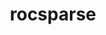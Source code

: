---
title: "rocsparse"
layout: cache
categories: [package, develop]
meta: {"compilers": ["gcc@11.4.0", "gcc@13.2.0"], "num_specs": 63, "num_specs_by_stack": {"e4s": 24, "ml-linux-x86_64-rocm": 39, "root": 63}, "oss": ["ubuntu22.04", "ubuntu24.04"], "platforms": ["linux"], "stacks": ["e4s", "ml-linux-x86_64-rocm", "root"], "targets": ["x86_64_v3"], "versions": ["6.1.2", "6.3.3", "6.4.0"]}
spec_details: [{"compiler": "gcc@13.2.0", "hash": "272g3otyl3ktaaqgacupvc2qsqnoh2s6", "os": "ubuntu24.04", "platform": "linux", "size": "-", "stacks": ["ml-linux-x86_64-rocm", "root"], "target": "x86_64_v3", "variants": ["amdgpu_target:=gfx90a", "~asan", "build_system=cmake", "build_type=Release", "generator=make", "~ipo", "~test"], "versions": ["6.1.2"]}, {"compiler": "gcc@13.2.0", "hash": "2oai4qokbawklcqu6asf6toos73kjpu3", "os": "ubuntu24.04", "platform": "linux", "size": "-", "stacks": ["ml-linux-x86_64-rocm", "root"], "target": "x86_64_v3", "variants": ["amdgpu_target:=gfx90a", "~asan", "build_system=cmake", "build_type=Release", "generator=make", "~ipo", "~test"], "versions": ["6.1.2"]}, {"compiler": "gcc@13.2.0", "hash": "2pytvmk4vof4rrkeihyuwtmzoextmsxu", "os": "ubuntu24.04", "platform": "linux", "size": "-", "stacks": ["ml-linux-x86_64-rocm", "root"], "target": "x86_64_v3", "variants": ["amdgpu_target:=gfx90a", "~asan", "build_system=cmake", "build_type=Release", "generator=make", "~ipo", "~test"], "versions": ["6.1.2"]}, {"compiler": "gcc@11.4.0", "hash": "2qxxlxqosgrt3r6kp5vfwjehiq3jp53j", "os": "ubuntu22.04", "platform": "linux", "size": "-", "stacks": ["e4s", "root"], "target": "x86_64_v3", "variants": ["amdgpu_target:=auto", "~asan", "build_system=cmake", "build_type=Release", "generator=make", "~ipo", "~test"], "versions": ["6.3.3"]}, {"compiler": "gcc@11.4.0", "hash": "2xzbmxpvrxiaox7ua5exjg6jxyeonglf", "os": "ubuntu22.04", "platform": "linux", "size": "-", "stacks": ["e4s", "root"], "target": "x86_64_v3", "variants": ["amdgpu_target:=auto", "~asan", "build_system=cmake", "build_type=Release", "generator=make", "~ipo", "~test"], "versions": ["6.3.3"]}, {"compiler": "gcc@13.2.0", "hash": "3axhsuza6u3g5ihof3lxzod5jf6abxus", "os": "ubuntu24.04", "platform": "linux", "size": "-", "stacks": ["ml-linux-x86_64-rocm", "root"], "target": "x86_64_v3", "variants": ["amdgpu_target:=gfx90a", "~asan", "build_system=cmake", "build_type=Release", "generator=make", "~ipo", "~test"], "versions": ["6.3.3"]}, {"compiler": "gcc@13.2.0", "hash": "4fn2cikhcdcalehwdeocuy2kj7hfr53l", "os": "ubuntu24.04", "platform": "linux", "size": "-", "stacks": ["ml-linux-x86_64-rocm", "root"], "target": "x86_64_v3", "variants": ["amdgpu_target:=gfx90a", "~asan", "build_system=cmake", "build_type=Release", "generator=make", "~ipo", "~test"], "versions": ["6.1.2"]}, {"compiler": "gcc@11.4.0", "hash": "4o775jbkjlzmdy7ppbulbmtiz5vodte5", "os": "ubuntu22.04", "platform": "linux", "size": "-", "stacks": ["e4s", "root"], "target": "x86_64_v3", "variants": ["amdgpu_target:=auto", "~asan", "build_system=cmake", "build_type=Release", "generator=make", "~ipo", "~test"], "versions": ["6.3.3"]}, {"compiler": "gcc@11.4.0", "hash": "4qj4a2wzfoiuanjg6nqj57ri2e7w32uf", "os": "ubuntu22.04", "platform": "linux", "size": "-", "stacks": ["e4s", "root"], "target": "x86_64_v3", "variants": ["amdgpu_target:=auto", "~asan", "build_system=cmake", "build_type=Release", "generator=make", "~ipo", "~test"], "versions": ["6.4.0"]}, {"compiler": "gcc@11.4.0", "hash": "4qnivr7op6rjynxg5xwljnfxz3iqwkj4", "os": "ubuntu22.04", "platform": "linux", "size": "-", "stacks": ["e4s", "root"], "target": "x86_64_v3", "variants": ["amdgpu_target:=auto", "~asan", "build_system=cmake", "build_type=Release", "generator=make", "~ipo", "~test"], "versions": ["6.3.3"]}, {"compiler": "gcc@13.2.0", "hash": "54bapbffmutv527wiaf3uf3bprrpkao4", "os": "ubuntu24.04", "platform": "linux", "size": "-", "stacks": ["ml-linux-x86_64-rocm", "root"], "target": "x86_64_v3", "variants": ["amdgpu_target:=gfx90a", "~asan", "build_system=cmake", "build_type=Release", "generator=make", "~ipo", "~test"], "versions": ["6.3.3"]}, {"compiler": "gcc@13.2.0", "hash": "5jisfc5zb4gncnlclgdft5g65wsjxk4x", "os": "ubuntu24.04", "platform": "linux", "size": "-", "stacks": ["ml-linux-x86_64-rocm", "root"], "target": "x86_64_v3", "variants": ["amdgpu_target:=gfx90a", "~asan", "build_system=cmake", "build_type=Release", "generator=make", "~ipo", "~test"], "versions": ["6.1.2"]}, {"compiler": "gcc@11.4.0", "hash": "5wqn7ooukqf74essslldcvy3rlfm6k7a", "os": "ubuntu22.04", "platform": "linux", "size": "-", "stacks": ["e4s", "root"], "target": "x86_64_v3", "variants": ["amdgpu_target:=auto", "~asan", "build_system=cmake", "build_type=Release", "generator=make", "~ipo", "~test"], "versions": ["6.3.3"]}, {"compiler": "gcc@13.2.0", "hash": "7qkqgrvceuw4najiey4qfqydacnscklq", "os": "ubuntu24.04", "platform": "linux", "size": "-", "stacks": ["ml-linux-x86_64-rocm", "root"], "target": "x86_64_v3", "variants": ["amdgpu_target:=gfx90a", "~asan", "build_system=cmake", "build_type=Release", "generator=make", "~ipo", "~test"], "versions": ["6.1.2"]}, {"compiler": "gcc@11.4.0", "hash": "ads6lklyndygmdyhg4ksxpnbp2hegtla", "os": "ubuntu22.04", "platform": "linux", "size": "-", "stacks": ["e4s", "root"], "target": "x86_64_v3", "variants": ["amdgpu_target:=auto", "~asan", "build_system=cmake", "build_type=Release", "generator=make", "~ipo", "~test"], "versions": ["6.4.0"]}, {"compiler": "gcc@13.2.0", "hash": "ae66eh2l3zgbunot5iwc5p4ay7jftsz5", "os": "ubuntu24.04", "platform": "linux", "size": "-", "stacks": ["ml-linux-x86_64-rocm", "root"], "target": "x86_64_v3", "variants": ["amdgpu_target:=gfx90a", "~asan", "build_system=cmake", "build_type=Release", "generator=make", "~ipo", "~test"], "versions": ["6.3.3"]}, {"compiler": "gcc@13.2.0", "hash": "atyz4h6vmzsppa3hfnwts4uoqmgydk6h", "os": "ubuntu24.04", "platform": "linux", "size": "-", "stacks": ["ml-linux-x86_64-rocm", "root"], "target": "x86_64_v3", "variants": ["amdgpu_target:=gfx90a", "~asan", "build_system=cmake", "build_type=Release", "generator=make", "~ipo", "~test"], "versions": ["6.1.2"]}, {"compiler": "gcc@13.2.0", "hash": "bbwm2oy4vg45vvwi565ie3pjlkkduu5w", "os": "ubuntu24.04", "platform": "linux", "size": "-", "stacks": ["ml-linux-x86_64-rocm", "root"], "target": "x86_64_v3", "variants": ["amdgpu_target:=gfx90a", "~asan", "build_system=cmake", "build_type=Release", "generator=make", "~ipo", "~test"], "versions": ["6.3.3"]}, {"compiler": "gcc@13.2.0", "hash": "cyz6rvkmotm4ielxdgcarkfmmpsa64he", "os": "ubuntu24.04", "platform": "linux", "size": "-", "stacks": ["ml-linux-x86_64-rocm", "root"], "target": "x86_64_v3", "variants": ["amdgpu_target:=gfx90a", "~asan", "build_system=cmake", "build_type=Release", "generator=make", "~ipo", "~test"], "versions": ["6.4.0"]}, {"compiler": "gcc@11.4.0", "hash": "dfxnttrjuazwlkacn2vdhgz3aycikapy", "os": "ubuntu22.04", "platform": "linux", "size": "-", "stacks": ["e4s", "root"], "target": "x86_64_v3", "variants": ["amdgpu_target:=auto", "~asan", "build_system=cmake", "build_type=Release", "generator=make", "~ipo", "~test"], "versions": ["6.3.3"]}, {"compiler": "gcc@13.2.0", "hash": "dvvsrl3awwdkqtjfssn6johee4f6y2wm", "os": "ubuntu24.04", "platform": "linux", "size": "-", "stacks": ["ml-linux-x86_64-rocm", "root"], "target": "x86_64_v3", "variants": ["amdgpu_target:=gfx90a", "~asan", "build_system=cmake", "build_type=Release", "generator=make", "~ipo", "~test"], "versions": ["6.1.2"]}, {"compiler": "gcc@13.2.0", "hash": "ebpjv5shkrprrmg7h6ij2lvhal5xaqyv", "os": "ubuntu24.04", "platform": "linux", "size": "-", "stacks": ["ml-linux-x86_64-rocm", "root"], "target": "x86_64_v3", "variants": ["amdgpu_target:=gfx90a", "~asan", "build_system=cmake", "build_type=Release", "generator=make", "~ipo", "~test"], "versions": ["6.3.3"]}, {"compiler": "gcc@13.2.0", "hash": "exgdq5jk4jhyoisvv3qlarbnnpxfvwew", "os": "ubuntu24.04", "platform": "linux", "size": "-", "stacks": ["ml-linux-x86_64-rocm", "root"], "target": "x86_64_v3", "variants": ["amdgpu_target:=gfx90a", "~asan", "build_system=cmake", "build_type=Release", "generator=make", "~ipo", "~test"], "versions": ["6.4.0"]}, {"compiler": "gcc@13.2.0", "hash": "f274kayjqc7mrvivjyn272sjfjkfqqp4", "os": "ubuntu24.04", "platform": "linux", "size": "-", "stacks": ["ml-linux-x86_64-rocm", "root"], "target": "x86_64_v3", "variants": ["amdgpu_target:=gfx90a", "~asan", "build_system=cmake", "build_type=Release", "generator=make", "~ipo", "~test"], "versions": ["6.3.3"]}, {"compiler": "gcc@13.2.0", "hash": "f2u3buhndacyhkwpifs3bb5u352c7fzh", "os": "ubuntu24.04", "platform": "linux", "size": "-", "stacks": ["ml-linux-x86_64-rocm", "root"], "target": "x86_64_v3", "variants": ["amdgpu_target:=gfx90a", "~asan", "build_system=cmake", "build_type=Release", "generator=make", "~ipo", "~test"], "versions": ["6.3.3"]}, {"compiler": "gcc@13.2.0", "hash": "gec72734vu3pdnq6jhubppr5axevi2n6", "os": "ubuntu24.04", "platform": "linux", "size": "-", "stacks": ["ml-linux-x86_64-rocm", "root"], "target": "x86_64_v3", "variants": ["amdgpu_target:=gfx90a", "~asan", "build_system=cmake", "build_type=Release", "generator=make", "~ipo", "~test"], "versions": ["6.1.2"]}, {"compiler": "gcc@13.2.0", "hash": "hkiznbrbbve3rwk6lagmbldcnwtrzpjt", "os": "ubuntu24.04", "platform": "linux", "size": "-", "stacks": ["ml-linux-x86_64-rocm", "root"], "target": "x86_64_v3", "variants": ["amdgpu_target:=gfx90a", "~asan", "build_system=cmake", "build_type=Release", "generator=make", "~ipo", "~test"], "versions": ["6.3.3"]}, {"compiler": "gcc@11.4.0", "hash": "jfznx3ypjprryj4meaiudv636n4beo44", "os": "ubuntu22.04", "platform": "linux", "size": "-", "stacks": ["e4s", "root"], "target": "x86_64_v3", "variants": ["amdgpu_target:=auto", "~asan", "build_system=cmake", "build_type=Release", "generator=make", "~ipo", "~test"], "versions": ["6.3.3"]}, {"compiler": "gcc@13.2.0", "hash": "jjdlxhmimzeusatedg2uv6v7vrfttjxb", "os": "ubuntu24.04", "platform": "linux", "size": "-", "stacks": ["ml-linux-x86_64-rocm", "root"], "target": "x86_64_v3", "variants": ["amdgpu_target:=gfx90a", "~asan", "build_system=cmake", "build_type=Release", "generator=make", "~ipo", "~test"], "versions": ["6.3.3"]}, {"compiler": "gcc@11.4.0", "hash": "k2wwax5hy3ncqd52v2i2kh6b4repen7q", "os": "ubuntu22.04", "platform": "linux", "size": "-", "stacks": ["e4s", "root"], "target": "x86_64_v3", "variants": ["amdgpu_target:=auto", "~asan", "build_system=cmake", "build_type=Release", "generator=make", "~ipo", "~test"], "versions": ["6.3.3"]}, {"compiler": "gcc@13.2.0", "hash": "kchhvztev2wwelg44437mkwtir2orph2", "os": "ubuntu24.04", "platform": "linux", "size": "-", "stacks": ["ml-linux-x86_64-rocm", "root"], "target": "x86_64_v3", "variants": ["amdgpu_target:=gfx90a", "~asan", "build_system=cmake", "build_type=Release", "generator=make", "~ipo", "~test"], "versions": ["6.1.2"]}, {"compiler": "gcc@11.4.0", "hash": "knovjrcvnzi7gqhiryn7bvgq3nshdm6b", "os": "ubuntu22.04", "platform": "linux", "size": "-", "stacks": ["e4s", "root"], "target": "x86_64_v3", "variants": ["amdgpu_target:=auto", "~asan", "build_system=cmake", "build_type=Release", "generator=make", "~ipo", "~test"], "versions": ["6.3.3"]}, {"compiler": "gcc@11.4.0", "hash": "l3lvbksyzbe2yzaynszwfsb7lmggz5ka", "os": "ubuntu22.04", "platform": "linux", "size": "-", "stacks": ["e4s", "root"], "target": "x86_64_v3", "variants": ["amdgpu_target:=auto", "~asan", "build_system=cmake", "build_type=Release", "generator=make", "~ipo", "~test"], "versions": ["6.4.0"]}, {"compiler": "gcc@11.4.0", "hash": "mxugxffqk6bxbem23773nou7apzs5ar5", "os": "ubuntu22.04", "platform": "linux", "size": "-", "stacks": ["e4s", "root"], "target": "x86_64_v3", "variants": ["amdgpu_target:=auto", "~asan", "build_system=cmake", "build_type=Release", "generator=make", "~ipo", "~test"], "versions": ["6.4.0"]}, {"compiler": "gcc@11.4.0", "hash": "ncphvpr6xsjhoqzliglisdicgtehsg7x", "os": "ubuntu22.04", "platform": "linux", "size": "-", "stacks": ["e4s", "root"], "target": "x86_64_v3", "variants": ["amdgpu_target:=auto", "~asan", "build_system=cmake", "build_type=Release", "generator=make", "~ipo", "~test"], "versions": ["6.3.3"]}, {"compiler": "gcc@11.4.0", "hash": "obxyqz4v27ou33qbhyej67bktnfxskt5", "os": "ubuntu22.04", "platform": "linux", "size": "-", "stacks": ["e4s", "root"], "target": "x86_64_v3", "variants": ["amdgpu_target:=auto", "~asan", "build_system=cmake", "build_type=Release", "generator=make", "~ipo", "~test"], "versions": ["6.4.0"]}, {"compiler": "gcc@13.2.0", "hash": "olhxgfwhlkytc2zjitoighcifpdv3uca", "os": "ubuntu24.04", "platform": "linux", "size": "-", "stacks": ["ml-linux-x86_64-rocm", "root"], "target": "x86_64_v3", "variants": ["amdgpu_target:=gfx90a", "~asan", "build_system=cmake", "build_type=Release", "generator=make", "~ipo", "~test"], "versions": ["6.1.2"]}, {"compiler": "gcc@13.2.0", "hash": "or63svemmk6yudcmn7gltwdctih45s5y", "os": "ubuntu24.04", "platform": "linux", "size": "-", "stacks": ["ml-linux-x86_64-rocm", "root"], "target": "x86_64_v3", "variants": ["amdgpu_target:=gfx90a", "~asan", "build_system=cmake", "build_type=Release", "generator=make", "~ipo", "~test"], "versions": ["6.1.2"]}, {"compiler": "gcc@13.2.0", "hash": "p4xzjdyse5phkhccj7yrnlrayepus2xm", "os": "ubuntu24.04", "platform": "linux", "size": "-", "stacks": ["ml-linux-x86_64-rocm", "root"], "target": "x86_64_v3", "variants": ["amdgpu_target:=gfx90a", "~asan", "build_system=cmake", "build_type=Release", "generator=make", "~ipo", "~test"], "versions": ["6.3.3"]}, {"compiler": "gcc@13.2.0", "hash": "p747w7fm34ztjn7zbjtuodx7ol2ocid2", "os": "ubuntu24.04", "platform": "linux", "size": "-", "stacks": ["ml-linux-x86_64-rocm", "root"], "target": "x86_64_v3", "variants": ["amdgpu_target:=gfx90a", "~asan", "build_system=cmake", "build_type=Release", "generator=make", "~ipo", "~test"], "versions": ["6.3.3"]}, {"compiler": "gcc@13.2.0", "hash": "pem4l5e36umcj3yh5zhrcd522vhs574r", "os": "ubuntu24.04", "platform": "linux", "size": "-", "stacks": ["ml-linux-x86_64-rocm", "root"], "target": "x86_64_v3", "variants": ["amdgpu_target:=gfx90a", "~asan", "build_system=cmake", "build_type=Release", "generator=make", "~ipo", "~test"], "versions": ["6.1.2"]}, {"compiler": "gcc@13.2.0", "hash": "qpvvvu3yzyl2qs67vyl6vpd4x7hwi557", "os": "ubuntu24.04", "platform": "linux", "size": "-", "stacks": ["ml-linux-x86_64-rocm", "root"], "target": "x86_64_v3", "variants": ["amdgpu_target:=gfx90a", "~asan", "build_system=cmake", "build_type=Release", "generator=make", "~ipo", "~test"], "versions": ["6.3.3"]}, {"compiler": "gcc@13.2.0", "hash": "raupc7qqqij4tjvwpizhdfavib3rzafp", "os": "ubuntu24.04", "platform": "linux", "size": "-", "stacks": ["ml-linux-x86_64-rocm", "root"], "target": "x86_64_v3", "variants": ["amdgpu_target:=gfx90a", "~asan", "build_system=cmake", "build_type=Release", "generator=make", "~ipo", "~test"], "versions": ["6.1.2"]}, {"compiler": "gcc@13.2.0", "hash": "stbfomy3qhtdy32acgedd3mjzut2nq5k", "os": "ubuntu24.04", "platform": "linux", "size": "-", "stacks": ["ml-linux-x86_64-rocm", "root"], "target": "x86_64_v3", "variants": ["amdgpu_target:=gfx90a", "~asan", "build_system=cmake", "build_type=Release", "generator=make", "~ipo", "~test"], "versions": ["6.3.3"]}, {"compiler": "gcc@11.4.0", "hash": "tt74wek5vyneg2uaroa7ndywbxhsuo73", "os": "ubuntu22.04", "platform": "linux", "size": "-", "stacks": ["e4s", "root"], "target": "x86_64_v3", "variants": ["amdgpu_target:=auto", "~asan", "build_system=cmake", "build_type=Release", "generator=make", "~ipo", "~test"], "versions": ["6.3.3"]}, {"compiler": "gcc@13.2.0", "hash": "twe5zgzxw7xkq3bdhacv5qpcxbcccfm6", "os": "ubuntu24.04", "platform": "linux", "size": "-", "stacks": ["ml-linux-x86_64-rocm", "root"], "target": "x86_64_v3", "variants": ["amdgpu_target:=gfx90a", "~asan", "build_system=cmake", "build_type=Release", "generator=make", "~ipo", "~test"], "versions": ["6.3.3"]}, {"compiler": "gcc@13.2.0", "hash": "tzmogqozgni25t5am2wf5yqb4wews6ln", "os": "ubuntu24.04", "platform": "linux", "size": "-", "stacks": ["ml-linux-x86_64-rocm", "root"], "target": "x86_64_v3", "variants": ["amdgpu_target:=gfx90a", "~asan", "build_system=cmake", "build_type=Release", "generator=make", "~ipo", "~test"], "versions": ["6.1.2"]}, {"compiler": "gcc@13.2.0", "hash": "ujfs2jddexhafrgogbsdgnaaulxksryb", "os": "ubuntu24.04", "platform": "linux", "size": "-", "stacks": ["ml-linux-x86_64-rocm", "root"], "target": "x86_64_v3", "variants": ["amdgpu_target:=gfx90a", "~asan", "build_system=cmake", "build_type=Release", "generator=make", "~ipo", "~test"], "versions": ["6.4.0"]}, {"compiler": "gcc@11.4.0", "hash": "updey7hzmtjuq4jqp2ya2lh546iz2cbz", "os": "ubuntu22.04", "platform": "linux", "size": "-", "stacks": ["e4s", "root"], "target": "x86_64_v3", "variants": ["amdgpu_target:=auto", "~asan", "build_system=cmake", "build_type=Release", "generator=make", "~ipo", "~test"], "versions": ["6.3.3"]}, {"compiler": "gcc@11.4.0", "hash": "ure2djryhmqkromq2hq4uzbed2tozu76", "os": "ubuntu22.04", "platform": "linux", "size": "-", "stacks": ["e4s", "root"], "target": "x86_64_v3", "variants": ["amdgpu_target:=auto", "~asan", "build_system=cmake", "build_type=Release", "generator=make", "~ipo", "~test"], "versions": ["6.3.3"]}, {"compiler": "gcc@13.2.0", "hash": "uy4uuxxpvjn6idurqemj4gpuu2ocium7", "os": "ubuntu24.04", "platform": "linux", "size": "-", "stacks": ["ml-linux-x86_64-rocm", "root"], "target": "x86_64_v3", "variants": ["amdgpu_target:=gfx90a", "~asan", "build_system=cmake", "build_type=Release", "generator=make", "~ipo", "~test"], "versions": ["6.4.0"]}, {"compiler": "gcc@11.4.0", "hash": "uzyllpuc3eq7g4o3cjiivuh2okq5w2fs", "os": "ubuntu22.04", "platform": "linux", "size": "-", "stacks": ["e4s", "root"], "target": "x86_64_v3", "variants": ["amdgpu_target:=auto", "~asan", "build_system=cmake", "build_type=Release", "generator=make", "~ipo", "~test"], "versions": ["6.3.3"]}, {"compiler": "gcc@11.4.0", "hash": "v46mlkzjeoqx5kdqdwyinqcd52e73z5j", "os": "ubuntu22.04", "platform": "linux", "size": "-", "stacks": ["e4s", "root"], "target": "x86_64_v3", "variants": ["amdgpu_target:=auto", "~asan", "build_system=cmake", "build_type=Release", "generator=make", "~ipo", "~test"], "versions": ["6.3.3"]}, {"compiler": "gcc@13.2.0", "hash": "w5nay3tkwctxjbncmjbwanq3nhrdjqam", "os": "ubuntu24.04", "platform": "linux", "size": "-", "stacks": ["ml-linux-x86_64-rocm", "root"], "target": "x86_64_v3", "variants": ["amdgpu_target:=gfx90a", "~asan", "build_system=cmake", "build_type=Release", "generator=make", "~ipo", "~test"], "versions": ["6.3.3"]}, {"compiler": "gcc@13.2.0", "hash": "weccbpyr4wmyix4mhi27w3jqa2sayxnh", "os": "ubuntu24.04", "platform": "linux", "size": "-", "stacks": ["ml-linux-x86_64-rocm", "root"], "target": "x86_64_v3", "variants": ["amdgpu_target:=gfx90a", "~asan", "build_system=cmake", "build_type=Release", "generator=make", "~ipo", "~test"], "versions": ["6.3.3"]}, {"compiler": "gcc@13.2.0", "hash": "wi3kdrfnyxzizpw6ynkzsx3cftlwnovv", "os": "ubuntu24.04", "platform": "linux", "size": "-", "stacks": ["ml-linux-x86_64-rocm", "root"], "target": "x86_64_v3", "variants": ["amdgpu_target:=gfx90a", "~asan", "build_system=cmake", "build_type=Release", "generator=make", "~ipo", "~test"], "versions": ["6.3.3"]}, {"compiler": "gcc@13.2.0", "hash": "x6fl23qqerznjb7k6u6exl3wggffanej", "os": "ubuntu24.04", "platform": "linux", "size": "-", "stacks": ["ml-linux-x86_64-rocm", "root"], "target": "x86_64_v3", "variants": ["amdgpu_target:=gfx90a", "~asan", "build_system=cmake", "build_type=Release", "generator=make", "~ipo", "~test"], "versions": ["6.3.3"]}, {"compiler": "gcc@11.4.0", "hash": "xw6lralcuknfikxlqnpq7og7rjpguku7", "os": "ubuntu22.04", "platform": "linux", "size": "-", "stacks": ["e4s", "root"], "target": "x86_64_v3", "variants": ["amdgpu_target:=auto", "~asan", "build_system=cmake", "build_type=Release", "generator=make", "~ipo", "~test"], "versions": ["6.3.3"]}, {"compiler": "gcc@13.2.0", "hash": "yiuexdyabdbra5oxwkfh7ejwaxjqnyqe", "os": "ubuntu24.04", "platform": "linux", "size": "-", "stacks": ["ml-linux-x86_64-rocm", "root"], "target": "x86_64_v3", "variants": ["amdgpu_target:=gfx90a", "~asan", "build_system=cmake", "build_type=Release", "generator=make", "~ipo", "~test"], "versions": ["6.1.2"]}, {"compiler": "gcc@13.2.0", "hash": "ymywyvpnb3lolluvawe3ijr2jvqw4mfr", "os": "ubuntu24.04", "platform": "linux", "size": "-", "stacks": ["ml-linux-x86_64-rocm", "root"], "target": "x86_64_v3", "variants": ["amdgpu_target:=gfx90a", "~asan", "build_system=cmake", "build_type=Release", "generator=make", "~ipo", "~test"], "versions": ["6.1.2"]}, {"compiler": "gcc@11.4.0", "hash": "ywgwgpkb7p5i5zbtb55jiggwozyyfffr", "os": "ubuntu22.04", "platform": "linux", "size": "-", "stacks": ["e4s", "root"], "target": "x86_64_v3", "variants": ["amdgpu_target:=auto", "~asan", "build_system=cmake", "build_type=Release", "generator=make", "~ipo", "~test"], "versions": ["6.3.3"]}, {"compiler": "gcc@11.4.0", "hash": "zhc2fbq4ukls3dsky5ofcqhwalluqqxf", "os": "ubuntu22.04", "platform": "linux", "size": "-", "stacks": ["e4s", "root"], "target": "x86_64_v3", "variants": ["amdgpu_target:=auto", "~asan", "build_system=cmake", "build_type=Release", "generator=make", "~ipo", "~test"], "versions": ["6.3.3"]}, {"compiler": "gcc@11.4.0", "hash": "zu7zf62mk3grjpbqrmrrqzhtpbzdxf2u", "os": "ubuntu22.04", "platform": "linux", "size": "-", "stacks": ["e4s", "root"], "target": "x86_64_v3", "variants": ["amdgpu_target:=auto", "~asan", "build_system=cmake", "build_type=Release", "generator=make", "~ipo", "~test"], "versions": ["6.3.3"]}]
---